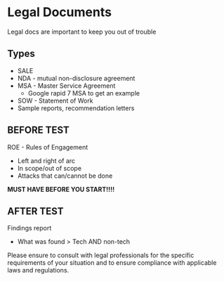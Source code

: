 # Legal Documents

Legal docs are important to keep you out of trouble

## Types

- SALE
- NDA - mutual non-disclosure agreement
- MSA - Master Service Agreement
  - Google rapid 7 MSA to get an example
- SOW - Statement of Work
- Sample reports, recommendation letters

## BEFORE TEST

ROE - Rules of Engagement

- Left and right of arc
- In scope/out of scope
- Attacks that can/cannot be done

**MUST HAVE BEFORE YOU START!!!!**

## AFTER TEST

Findings report

- What was found > Tech AND non-tech

Please ensure to consult with legal professionals for the specific requirements of your situation and to ensure compliance with applicable laws and regulations.
